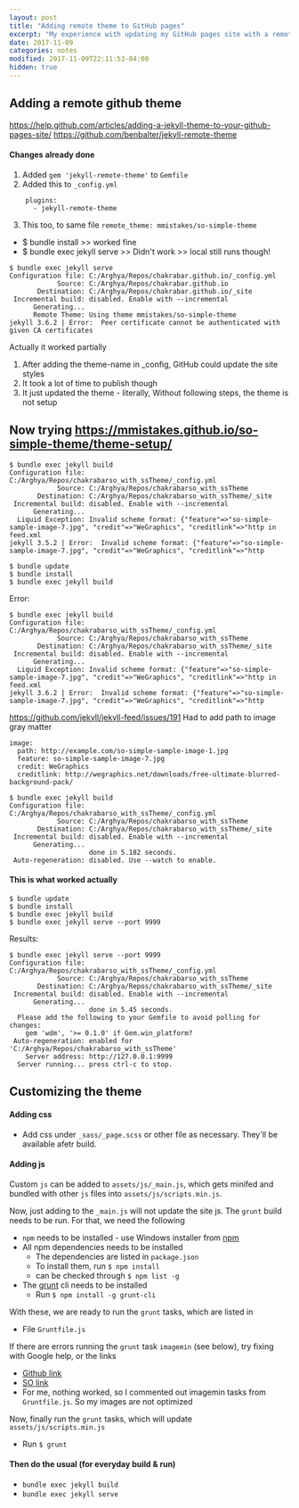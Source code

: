 ```yaml
---
layout: post
title: "Adding remote theme to GitHub pages"
excerpt: "My experience with updating my GitHub pages site with a remote theme"
date: 2017-11-09
categories: notes
modified: 2017-11-09T22:11:53-04:00
hidden: true
---
```


## Adding a remote github theme

https://help.github.com/articles/adding-a-jekyll-theme-to-your-github-pages-site/
https://github.com/benbalter/jekyll-remote-theme

#### Changes already done
1. Added `gem 'jekyll-remote-theme'` to `Gemfile`
2. Added this to `_config.yml`
```
    plugins:
      - jekyll-remote-theme
```
3. This too, to same file
    `remote_theme: mmistakes/so-simple-theme`


- $ bundle install >> worked fine
- $ bundle exec jekyll serve >> Didn't work >> local still runs though!

```
$ bundle exec jekyll serve
Configuration file: C:/Arghya/Repos/chakrabar.github.io/_config.yml
            Source: C:/Arghya/Repos/chakrabar.github.io
       Destination: C:/Arghya/Repos/chakrabar.github.io/_site
 Incremental build: disabled. Enable with --incremental
      Generating...
      Remote Theme: Using theme mmistakes/so-simple-theme
jekyll 3.6.2 | Error:  Peer certificate cannot be authenticated with given CA certificates

```
Actually it worked partially
1. After adding the theme-name in _config, GitHub could update the site styles
2. It took a lot of time to publish though
3. It just updated the theme - literally, Without following steps, the theme is not setup


## Now trying https://mmistakes.github.io/so-simple-theme/theme-setup/

```
$ bundle exec jekyll build
Configuration file: C:/Arghya/Repos/chakrabarso_with_ssTheme/_config.yml
            Source: C:/Arghya/Repos/chakrabarso_with_ssTheme
       Destination: C:/Arghya/Repos/chakrabarso_with_ssTheme/_site
 Incremental build: disabled. Enable with --incremental
      Generating...
  Liquid Exception: Invalid scheme format: {"feature"=>"so-simple-sample-image-7.jpg", "credit"=>"WeGraphics", "creditlink"=>"http in feed.xml
jekyll 3.5.2 | Error:  Invalid scheme format: {"feature"=>"so-simple-sample-image-7.jpg", "credit"=>"WeGraphics", "creditlink"=>"http
```

```
$ bundle update
$ bundle install
$ bundle exec jekyll build
```
 
 Error:

```
$ bundle exec jekyll build
Configuration file: C:/Arghya/Repos/chakrabarso_with_ssTheme/_config.yml
            Source: C:/Arghya/Repos/chakrabarso_with_ssTheme
       Destination: C:/Arghya/Repos/chakrabarso_with_ssTheme/_site
 Incremental build: disabled. Enable with --incremental
      Generating...
  Liquid Exception: Invalid scheme format: {"feature"=>"so-simple-sample-image-7.jpg", "credit"=>"WeGraphics", "creditlink"=>"http in feed.xml
jekyll 3.6.2 | Error:  Invalid scheme format: {"feature"=>"so-simple-sample-image-7.jpg", "credit"=>"WeGraphics", "creditlink"=>"http
```

https://github.com/jekyll/jekyll-feed/issues/191
Had to add path to image gray matter
```
image:
  path: http://example.com/so-simple-sample-image-1.jpg
  feature: so-simple-sample-image-7.jpg
  credit: WeGraphics
  creditlink: http://wegraphics.net/downloads/free-ultimate-blurred-background-pack/
```

```
$ bundle exec jekyll build
Configuration file: C:/Arghya/Repos/chakrabarso_with_ssTheme/_config.yml
            Source: C:/Arghya/Repos/chakrabarso_with_ssTheme
       Destination: C:/Arghya/Repos/chakrabarso_with_ssTheme/_site
 Incremental build: disabled. Enable with --incremental
      Generating...
                    done in 5.182 seconds.
 Auto-regeneration: disabled. Use --watch to enable.

```

#### This is what worked actually

```
$ bundle update
$ bundle install
$ bundle exec jekyll build
$ bundle exec jekyll serve --port 9999
```

Results:

```
$ bundle exec jekyll serve --port 9999
Configuration file: C:/Arghya/Repos/chakrabarso_with_ssTheme/_config.yml
            Source: C:/Arghya/Repos/chakrabarso_with_ssTheme
       Destination: C:/Arghya/Repos/chakrabarso_with_ssTheme/_site
 Incremental build: disabled. Enable with --incremental
      Generating...
                    done in 5.45 seconds.
  Please add the following to your Gemfile to avoid polling for changes:
    gem 'wdm', '>= 0.1.0' if Gem.win_platform?
 Auto-regeneration: enabled for 'C:/Arghya/Repos/chakrabarso_with_ssTheme'
    Server address: http://127.0.0.1:9999
  Server running... press ctrl-c to stop.
```

## Customizing the theme

#### Adding css

* Add css under `_sass/_page.scss` or other file as necessary. They'll be available afetr build.

#### Adding js

Custom `js` can be added to `assets/js/_main.js`, which gets minifed and bundled with other `js` files into `assets/js/scripts.min.js`.

Now, just adding to the `_main.js` will not update the site js. The `grunt` build needs to be run. For that, we need the following

* `npm` needs to be installed - use Windows installer from [npm](https://nodejs.org/en/)
* All npm dependencies needs to be installed
  * The dependencies are listed in `package.json`
  * To install them, run `$ npm install`
  * can be checked through `$ npm list -g`
* The [grunt](http://gruntjs.com/getting-started) cli needs to be installed
  * Run `$ npm install -g grunt-cli`

With these, we are ready to run the `grunt` tasks, which are listed in
  * File `Gruntfile.js`

If there are errors running the `grunt` task `imagemin` (see below), try fixing with Google help, or the links
  * [Github link](https://github.com/imagemin/imagemin/issues/216)
  * [SO link](https://stackoverflow.com/questions/19906510/npm-module-grunt-contrib-imagemin-not-found-is-it-installed)
  * For me, nothing worked, so I commented out imagemin tasks from `Gruntfile.js`. So my images are not optimized

Now, finally run the `grunt` tasks, which will update `assets/js/scripts.min.js`

* Run `$ grunt`

#### Then do the usual (for everyday build & run)
* `bundle exec jekyll build`
* `bundle exec jekyll serve`